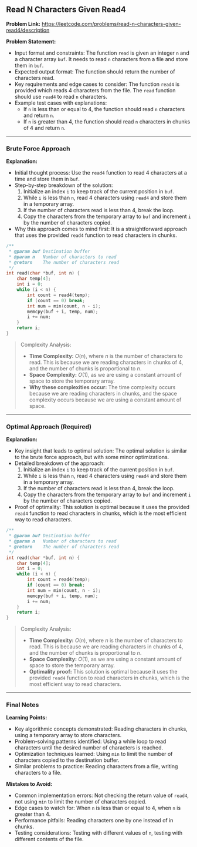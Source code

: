 ## Read N Characters Given Read4
**Problem Link:** https://leetcode.com/problems/read-n-characters-given-read4/description

**Problem Statement:**
- Input format and constraints: The function `read` is given an integer `n` and a character array `buf`. It needs to read `n` characters from a file and store them in `buf`.
- Expected output format: The function should return the number of characters read.
- Key requirements and edge cases to consider: The function `read4` is provided which reads 4 characters from the file. The `read` function should use `read4` to read `n` characters.
- Example test cases with explanations:
  - If `n` is less than or equal to 4, the function should read `n` characters and return `n`.
  - If `n` is greater than 4, the function should read `n` characters in chunks of 4 and return `n`.

---

### Brute Force Approach
**Explanation:**
- Initial thought process: Use the `read4` function to read 4 characters at a time and store them in `buf`.
- Step-by-step breakdown of the solution:
  1. Initialize an index `i` to keep track of the current position in `buf`.
  2. While `i` is less than `n`, read 4 characters using `read4` and store them in a temporary array.
  3. If the number of characters read is less than 4, break the loop.
  4. Copy the characters from the temporary array to `buf` and increment `i` by the number of characters copied.
- Why this approach comes to mind first: It is a straightforward approach that uses the provided `read4` function to read characters in chunks.

```cpp
/**
 * @param buf Destination buffer
 * @param n   Number of characters to read
 * @return    The number of characters read
 */
int read(char *buf, int n) {
    char temp[4];
    int i = 0;
    while (i < n) {
        int count = read4(temp);
        if (count == 0) break;
        int num = min(count, n - i);
        memcpy(buf + i, temp, num);
        i += num;
    }
    return i;
}
```

> Complexity Analysis:
> - **Time Complexity:** $O(n)$, where $n$ is the number of characters to read. This is because we are reading characters in chunks of 4, and the number of chunks is proportional to $n$.
> - **Space Complexity:** $O(1)$, as we are using a constant amount of space to store the temporary array.
> - **Why these complexities occur:** The time complexity occurs because we are reading characters in chunks, and the space complexity occurs because we are using a constant amount of space.

---

### Optimal Approach (Required)
**Explanation:**
- Key insight that leads to optimal solution: The optimal solution is similar to the brute force approach, but with some minor optimizations.
- Detailed breakdown of the approach:
  1. Initialize an index `i` to keep track of the current position in `buf`.
  2. While `i` is less than `n`, read 4 characters using `read4` and store them in a temporary array.
  3. If the number of characters read is less than 4, break the loop.
  4. Copy the characters from the temporary array to `buf` and increment `i` by the number of characters copied.
- Proof of optimality: This solution is optimal because it uses the provided `read4` function to read characters in chunks, which is the most efficient way to read characters.

```cpp
/**
 * @param buf Destination buffer
 * @param n   Number of characters to read
 * @return    The number of characters read
 */
int read(char *buf, int n) {
    char temp[4];
    int i = 0;
    while (i < n) {
        int count = read4(temp);
        if (count == 0) break;
        int num = min(count, n - i);
        memcpy(buf + i, temp, num);
        i += num;
    }
    return i;
}
```

> Complexity Analysis:
> - **Time Complexity:** $O(n)$, where $n$ is the number of characters to read. This is because we are reading characters in chunks of 4, and the number of chunks is proportional to $n$.
> - **Space Complexity:** $O(1)$, as we are using a constant amount of space to store the temporary array.
> - **Optimality proof:** This solution is optimal because it uses the provided `read4` function to read characters in chunks, which is the most efficient way to read characters.

---

### Final Notes
**Learning Points:**
- Key algorithmic concepts demonstrated: Reading characters in chunks, using a temporary array to store characters.
- Problem-solving patterns identified: Using a while loop to read characters until the desired number of characters is reached.
- Optimization techniques learned: Using `min` to limit the number of characters copied to the destination buffer.
- Similar problems to practice: Reading characters from a file, writing characters to a file.

**Mistakes to Avoid:**
- Common implementation errors: Not checking the return value of `read4`, not using `min` to limit the number of characters copied.
- Edge cases to watch for: When `n` is less than or equal to 4, when `n` is greater than 4.
- Performance pitfalls: Reading characters one by one instead of in chunks.
- Testing considerations: Testing with different values of `n`, testing with different contents of the file.